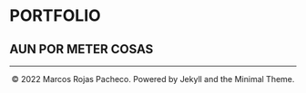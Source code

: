 # PORTFOLIO
## AUN POR METER COSAS
---
<center>© 2022 Marcos Rojas Pacheco. Powered by Jekyll and the Minimal Theme.</center>
